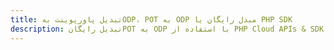 ---title: تبدیل پاورپوینت بهODP، POT به ODP مبدل رایگان یا PHP SDKdescription: تبدیل رایگانPOT به ODP با استفاده از PHP Cloud APIs & SDK. همچنین اسناد Microsoft PowerPoint را در Cloud ایجاد، ویرایش و رندر کنید.---